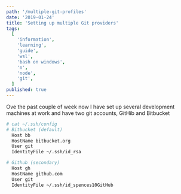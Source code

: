 ```yaml
---
path: '/multiple-git-profiles'
date: '2019-01-24'
title: 'Setting up multiple Git providers'
tags:
  [
    'information',
    'learning',
    'guide',
    'wsl',
    'bash on windows',
    'n',
    'node',
    'git',
  ]
published: true
---
```


Ove the past couple of week now I have set up several development
machines at work and have two git accounts, GitHib and Bitbucket

```bash
# cat ~/.ssh/config
# Bitbucket (default)
  Host bb
  HostName bitbucket.org
  User git
  IdentityFile ~/.ssh/id_rsa

# Github (secondary)
  Host gh
  HostName github.com
  User git
  IdentityFile ~/.ssh/id_spences10GitHub
```
